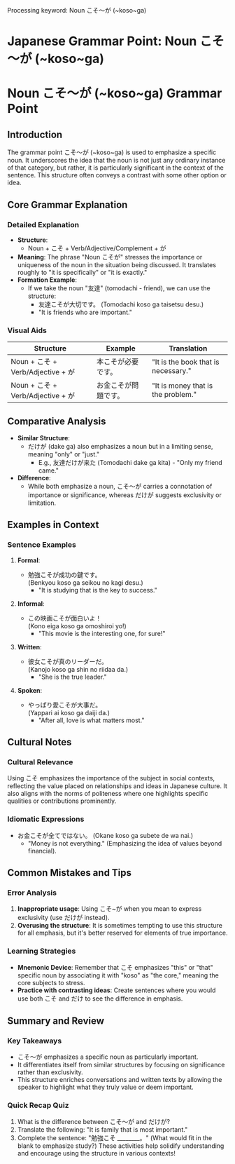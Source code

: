 Processing keyword: Noun こそ～が (~koso~ga)
# Japanese Grammar Point: Noun こそ～が (~koso~ga)
# Noun こそ～が (~koso~ga) Grammar Point
## Introduction
The grammar point こそ～が (~koso~ga) is used to emphasize a specific noun. It underscores the idea that the noun is not just any ordinary instance of that category, but rather, it is particularly significant in the context of the sentence. This structure often conveys a contrast with some other option or idea.
## Core Grammar Explanation
### Detailed Explanation
- **Structure**: 
  - Noun + こそ + Verb/Adjective/Complement + が
- **Meaning**: The phrase "Noun こそが" stresses the importance or uniqueness of the noun in the situation being discussed. It translates roughly to "it is specifically" or "it is exactly."
- **Formation Example**:
  - If we take the noun "友達" (tomodachi - friend), we can use the structure:
    - 友達こそが大切です。 (Tomodachi koso ga taisetsu desu.)
    - "It is friends who are important."
### Visual Aids
| Structure   | Example                             | Translation                       |
|-------------|-------------------------------------|-----------------------------------|
| Noun + こそ + Verb/Adjective + が | 本こそが必要です。               | "It is the book that is necessary." |
| Noun + こそ + Verb/Adjective + が | お金こそが問題です。             | "It is money that is the problem." |
## Comparative Analysis
- **Similar Structure**: 
  - だけが (dake ga) also emphasizes a noun but in a limiting sense, meaning "only" or "just." 
    - E.g., 友達だけが来た (Tomodachi dake ga kita) - "Only my friend came."
- **Difference**: 
  - While both emphasize a noun, こそ～が carries a connotation of importance or significance, whereas だけが suggests exclusivity or limitation.
## Examples in Context
### Sentence Examples
1. **Formal**:
   - 勉強こそが成功の鍵です。  
     (Benkyou koso ga seikou no kagi desu.)  
     - "It is studying that is the key to success."
  
2. **Informal**:
   - この映画こそが面白いよ！  
     (Kono eiga koso ga omoshiroi yo!)  
     - "This movie is the interesting one, for sure!"
  
3. **Written**:
   - 彼女こそが真のリーダーだ。  
     (Kanojo koso ga shin no riidaa da.)  
     - "She is the true leader."
4. **Spoken**:
   - やっぱり愛こそが大事だ。  
     (Yappari ai koso ga daiji da.)  
     - "After all, love is what matters most."
## Cultural Notes
### Cultural Relevance
Using こそ emphasizes the importance of the subject in social contexts, reflecting the value placed on relationships and ideas in Japanese culture. It also aligns with the norms of politeness where one highlights specific qualities or contributions prominently.
### Idiomatic Expressions
- お金こそが全てではない。 (Okane koso ga subete de wa nai.)  
  - "Money is not everything." (Emphasizing the idea of values beyond financial).
## Common Mistakes and Tips
### Error Analysis
1. **Inappropriate usage**: Using こそ~が when you mean to express exclusivity (use だけが instead).
2. **Overusing the structure**: It is sometimes tempting to use this structure for all emphasis, but it's better reserved for elements of true importance.
### Learning Strategies
- **Mnemonic Device**: Remember that こそ emphasizes "this" or "that" specific noun by associating it with "koso" as "the core," meaning the core subjects to stress.
- **Practice with contrasting ideas**: Create sentences where you would use both こそ and だけ to see the difference in emphasis.
## Summary and Review
### Key Takeaways
- こそ～が emphasizes a specific noun as particularly important.
- It differentiates itself from similar structures by focusing on significance rather than exclusivity.
- This structure enriches conversations and written texts by allowing the speaker to highlight what they truly value or deem important.
### Quick Recap Quiz
1. What is the difference between こそ～が and だけが?
2. Translate the following: "It is family that is most important."
3. Complete the sentence: "勉強こそ ________。" (What would fit in the blank to emphasize study?)
These activities help solidify understanding and encourage using the structure in various contexts!
